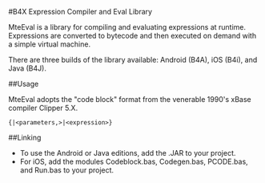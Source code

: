 #B4X Expression Compiler and Eval Library

MteEval is a library for compiling and evaluating expressions at runtime. Expressions are converted to bytecode and then executed on demand with a simple virtual machine.

There are three builds of the library available: Android (B4A), iOS (B4i), and Java (B4J).  

##Usage

MteEval adopts the "code block" format from the venerable 1990's xBase compiler Clipper 5.X.

```clipper
{|<parameters,>|<expression>}
```

##Linking

* To use the Android or Java editions, add the .JAR to your project.  
* For iOS, add the modules Codeblock.bas, Codegen.bas, PCODE.bas, and Run.bas to your project.








